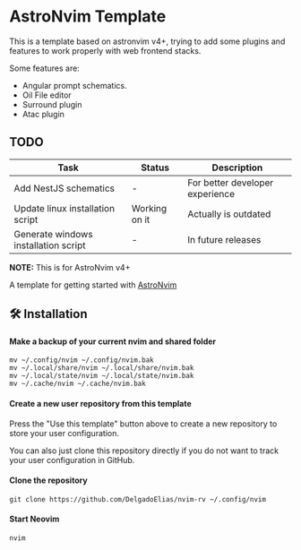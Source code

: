 # AstroNvim Template

This is a template based on astronvim v4+, trying to add some plugins and features to work properly with web frontend stacks.

Some features are:
* Angular prompt schematics.
* Oil File editor
* Surround plugin
* Atac plugin

## TODO
|Task|Status|Description|
|-|-|-|
|Add NestJS schematics|-|For better developer experience|
|Update linux installation script|Working on it|Actually is outdated|
|Generate windows installation script|-|In future releases|

**NOTE:** This is for AstroNvim v4+

A template for getting started with [AstroNvim](https://github.com/AstroNvim/AstroNvim)

## 🛠️ Installation

#### Make a backup of your current nvim and shared folder

```shell
mv ~/.config/nvim ~/.config/nvim.bak
mv ~/.local/share/nvim ~/.local/share/nvim.bak
mv ~/.local/state/nvim ~/.local/state/nvim.bak
mv ~/.cache/nvim ~/.cache/nvim.bak
```

#### Create a new user repository from this template

Press the "Use this template" button above to create a new repository to store your user configuration.

You can also just clone this repository directly if you do not want to track your user configuration in GitHub.

#### Clone the repository

```shell
git clone https://github.com/DelgadoElias/nvim-rv ~/.config/nvim
```

#### Start Neovim

```shell
nvim
```
